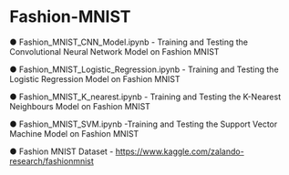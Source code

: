 # Fashion-MNIST

● Fashion_MNIST_CNN_Model.ipynb - Training and Testing the Convolutional Neural Network Model on Fashion MNIST

● Fashion_MNIST_Logistic_Regression.ipynb - Training and Testing the Logistic Regression Model on Fashion MNIST

● Fashion_MNIST_K_nearest.ipynb - Training and Testing the K-Nearest Neighbours Model on Fashion MNIST

● Fashion_MNIST_SVM.ipynb -Training and Testing the Support Vector Machine Model on Fashion MNIST

● Fashion MNIST Dataset - https://www.kaggle.com/zalando-research/fashionmnist
